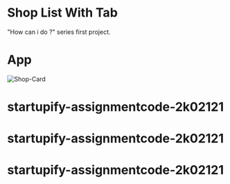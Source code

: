 # Shop List With Tab

"How can i do ?" series first project.

# App

![Shop-Card](https://github.com/VB10/CategoryShop/blob/master/github/ezgif-7-67d5909b0b38.gif?raw=true)
# startupify-assignmentcode-2k02121
# startupify-assignmentcode-2k02121
# startupify-assignmentcode-2k02121
